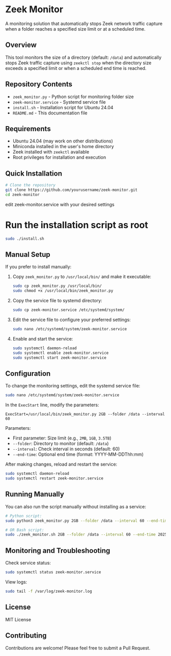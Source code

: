 # Zeek Monitor

A monitoring solution that automatically stops Zeek network traffic capture when a folder reaches a specified size limit or at a scheduled time.

## Overview

This tool monitors the size of a directory (default: `/data`) and automatically stops Zeek traffic capture using `zeekctl stop` when the directory size exceeds a specified limit or when a scheduled end time is reached.

## Repository Contents

- `zeek_monitor.py` - Python script for monitoring folder size
- `zeek-monitor.service` - Systemd service file
- `install.sh` - Installation script for Ubuntu 24.04
- `README.md` - This documentation file

## Requirements

- Ubuntu 24.04 (may work on other distributions)
- Miniconda installed in the user's home directory
- Zeek installed with `zeekctl` available
- Root privileges for installation and execution

## Quick Installation

```bash
# Clone the repository
git clone https://github.com/yourusername/zeek-monitor.git
cd zeek-monitor
```
edit zeek-monitor.service with your desired settings

# Run the installation script as root
```bash
sudo ./install.sh
```

## Manual Setup

If you prefer to install manually:

1. Copy `zeek_monitor.py` to `/usr/local/bin/` and make it executable:
   ```bash
   sudo cp zeek_monitor.py /usr/local/bin/
   sudo chmod +x /usr/local/bin/zeek_monitor.py
   ```

2. Copy the service file to systemd directory:
   ```bash
   sudo cp zeek-monitor.service /etc/systemd/system/
   ```

3. Edit the service file to configure your preferred settings:
   ```bash
   sudo nano /etc/systemd/system/zeek-monitor.service
   ```

4. Enable and start the service:
   ```bash
   sudo systemctl daemon-reload
   sudo systemctl enable zeek-monitor.service
   sudo systemctl start zeek-monitor.service
   ```

## Configuration

To change the monitoring settings, edit the systemd service file:

```bash
sudo nano /etc/systemd/system/zeek-monitor.service
```

In the `ExecStart` line, modify the parameters:

```
ExecStart=/usr/local/bin/zeek_monitor.py 2GB --folder /data --interval 60
```

Parameters:
- First parameter: Size limit (e.g., `2MB`, `1GB`, `3.5TB`)
- `--folder`: Directory to monitor (default: `/data`)
- `--interval`: Check interval in seconds (default: 60)
- `--end-time`: Optional end time (format: YYYY-MM-DDThh:mm)

After making changes, reload and restart the service:

```bash
sudo systemctl daemon-reload
sudo systemctl restart zeek-monitor.service
```

## Running Manually

You can also run the script manually without installing as a service:

```bash
# Python script:
sudo python3 zeek_monitor.py 2GB --folder /data --interval 60 --end-time 2025-04-10T15:30

# OR Bash script:
sudo ./zeek_monitor.sh 2GB --folder /data --interval 60 --end-time 2025-04-10T15:30
```

## Monitoring and Troubleshooting

Check service status:
```bash
sudo systemctl status zeek-monitor.service
```

View logs:
```bash
sudo tail -f /var/log/zeek-monitor.log
```

## License

MIT License

## Contributing

Contributions are welcome! Please feel free to submit a Pull Request.